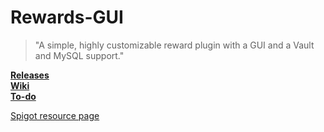 # Rewards-GUI
> "A simple, highly customizable reward plugin with a GUI and a Vault and MySQL support."

**[Releases](https://github.com/sneklingame/Rewards-GUI/releases)**  
**[Wiki](https://github.com/sneklingame/Rewards-GUI/wiki)**  
**[To-do](https://github.com/sneklingame/Rewards-GUI/projects/TODO)**

[Spigot resource page](https://www.spigotmc.org/resources/rewards-gui-mysql-vault.78262/)
